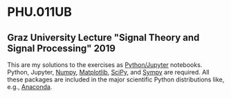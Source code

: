 # PHU.011UB
## Graz University Lecture "Signal Theory and Signal Processing" 2019

This are my solutions to the exercises as [Python/Jupyter](https://jupyter-notebook.readthedocs.io/en/stable/) notebooks.
Python, Jupyter, [Numpy](https://www.numpy.org/), [Matplotlib](https://matplotlib.org/), [SciPy](https://www.scipy.org/),
and [Sympy](https://www.sympy.org/) are required.
All these packages are included in the major scientific Python distributions like,
e.g., [Anaconda](https://www.anaconda.com/distribution/).

